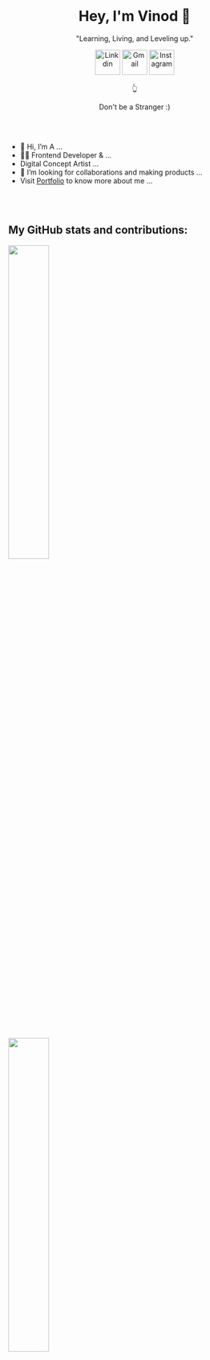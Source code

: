 


<p align="center"><img src="https://user-images.githubusercontent.com/86096184/229715500-af59bb7f-0952-4a11-83c8-8ca3efd6ea61.png" alt="" ></p>
<h1 align="center">Hey, I'm Vinod 👋</h1>
<p align="center">"Learning, Living, and Leveling up."</p>

<p align="center">
 <a href="https://www.linkedin.com/in/vinod-jangid-b401111a1/"><img src="https://user-images.githubusercontent.com/86096184/229785503-76f02673-166c-4275-8e1f-c33240a3d078.png" alt="Linkdin" height="50"></a>
  <a href="mailto:infovinodjangid@gmail.com"><img src="https://user-images.githubusercontent.com/86096184/229787118-bb815950-f64e-49e7-a353-11a453e7af3f.png" alt="Gmail" height="50"></a>
 <a href="https://www.instagram.com/its_.me._vinod/" ><img src="https://user-images.githubusercontent.com/86096184/229785505-e2340deb-a735-40dd-88fe-1019190a85ad.png" alt="Instagram" height="50"></a>
</p>
<p align="center">👆</p>
<p align="center">Don't be a Stranger :)</p>
<br>
<br>

<ul>
  <li>👋 Hi, I’m A ...</li>
  <li>👨‍💻 Frontend Developer & ...</li>
  <li>Digital Concept Artist ...</li>
  <li>💞️ I’m looking for collaborations and making products ...</li>
  <li>Visit  <a href="https://vinodjangid.me/">Portfolio</a> to know more about me ...</li>
</ul>
<br>
<br>
<h2> My GitHub stats and contributions: </h2>
<p ><img width = 40% src="https://github-readme-stats.vercel.app/api?username=vinodjangid07&show_icons=true&theme=tokyonight" alt="" >
 <br>
 <br>
<img width = 40% src="https://github-readme-stats.vercel.app/api/top-langs/?username=vinodjangid07&layout=compact&theme=tokyonight" alt="" ></p>


